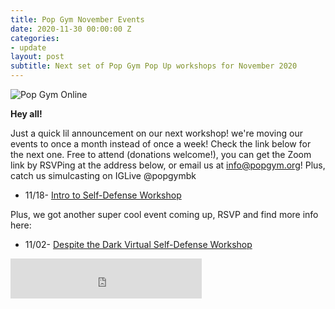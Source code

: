 ```yaml
---
title: Pop Gym November Events
date: 2020-11-30 00:00:00 Z
categories:
- update
layout: post
subtitle: Next set of Pop Gym Pop Up workshops for November 2020
---
```


![Pop Gym Online](/assets/poptnovember.jpg)


**Hey all!**

Just a quick lil announcement on our next workshop! we're moving our events to once a month instead of once a week! Check the link below for the next one.
Free to attend (donations welcome!), you can get the Zoom link by RSVPing at the address below, or email us at info@popgym.org! Plus, catch us simulcasting on IGLive @popgymbk

* 11/18- [Intro to Self-Defense Workshop](https://withfriends.co/event/5445387/pop_gym_monthly_self_defense_workshop_intro_to_self_defense)

 Plus, we got another super cool event coming up, RSVP and find more info here:
 
 * 11/02- [Despite the Dark Virtual Self-Defense Workshop](https://www.eventbrite.com/e/dtd-self-defense-a-virtual-workshop-with-pop-gym-tickets-126319257299)
 

       
<iframe src="https://withfriends.co/pop_gym/embed/raw:kind=Join" width="306" height="64" frameborder="0"></iframe>
